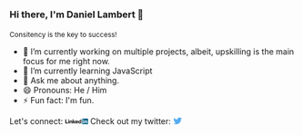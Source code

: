 ### Hi there, I'm Daniel Lambert 👋
<small style='font-size:12px;'>Consitency is the key to success!</small>

- 🔭 I’m currently working on multiple projects, albeit, upskilling is the main focus for me right now.
- 🌱 I’m currently learning JavaScript
- 💬 Ask me about anything.
- 😄 Pronouns: He / Him
- ⚡ Fun fact: I'm fun.

<div>
Let's connect: <a href="https://www.linkedin.com/in/danieljlambert95/" target="_blank"><img src='./images/linkedin.svg' alt='LinkedIn' width="8%"></a>
Check out my twitter: <a href="https://twitter.com/danlambo95" target="_blank"><img src='./images/twitter.svg' alt='Twitter' width="3%" title='@Asabeneh'></a>

<!-- <a href="https://www.youtube.com/channel/UCM4xOopkYiPwJqyKsSqL9mw" target="_blank"><img src='./images/youtube.svg' alt='YouTube' width="3%"></a> -->

</div>

